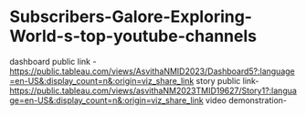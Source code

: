 # Subscribers-Galore-Exploring-World-s-top-youtube-channels
dashboard public link - https://public.tableau.com/views/AsvithaNMID2023/Dashboard5?:language=en-US&:display_count=n&:origin=viz_share_link
story public link-https://public.tableau.com/views/asvithaNM2023TMID19627/Story1?:language=en-US&:display_count=n&:origin=viz_share_link
 video demonstration-
